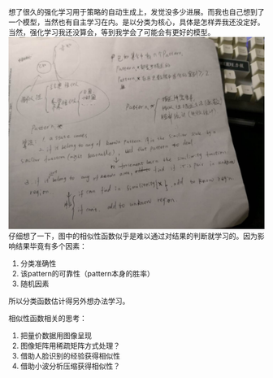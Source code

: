 想了很久的强化学习用于策略的自动生成上，发觉没多少进展。而我也自己想到了一个模型，当然也有自主学习在内。是以分类为核心，具体是怎样弄我还没定好。当然，强化学习我还没算会，等到我学会了可能会有更好的模型。
<img src="./img/strat.jpg">
仔细想了一下，图中的相似性函数似乎是难以通过对结果的判断就学习的。因为影响结果毕竟有多个因素：
1. 分类准确性
2. 该pattern的可靠性（pattern本身的胜率）
3. 随机因素

所以分类函数估计得另外想办法学习。

相似性函数相关的思考：
1. 把量价数据用图像呈现
2. 图像矩阵用稀疏矩阵方式处理？
3. 借助人脸识别的经验获得相似性
4. 借助小波分析压缩获得相似性？